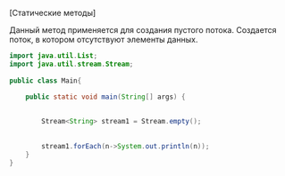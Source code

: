 
[Статические методы]

Данный метод применяется для создания пустого потока. Создается поток, в котором отсутствуют элементы данных.

```java
import java.util.List;  
import java.util.stream.Stream;  
  
public class Main{  
  
    public static void main(String[] args) {  

  
        Stream<String> stream1 = Stream.empty();  
 
  
		stream1.forEach(n->System.out.println(n)); 
    }  
}
```